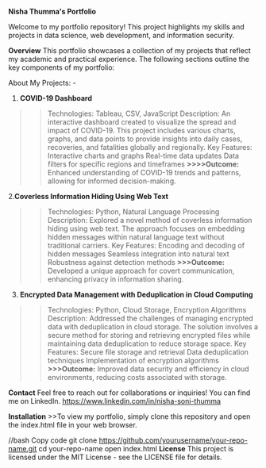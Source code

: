 **Nisha Thumma's Portfolio**

Welcome to my portfolio repository! This project highlights my skills and projects in data science, web development, and information security.

**Overview**
This portfolio showcases a collection of my projects that reflect my academic and practical experience. The following sections outline the key components of my portfolio:

About My Projects: -

1. **COVID-19 Dashboard**

>>Technologies: Tableau, CSV, JavaScript
>>Description: An interactive dashboard created to visualize the spread and impact of COVID-19. This project includes various charts, graphs, and data points to provide insights into daily cases, recoveries, and fatalities globally and regionally.
Key Features:
>Interactive charts and graphs
>Real-time data updates
>Data filters for specific regions and timeframes
**>>>>Outcome:** Enhanced understanding of COVID-19 trends and patterns, allowing for informed decision-making.

2.**Coverless Information Hiding Using Web Text**

>>Technologies: Python, Natural Language Processing
>>Description: Explored a novel method of coverless information hiding using web text. The approach focuses on embedding hidden messages within natural language text without traditional carriers.
>>Key Features:
>Encoding and decoding of hidden messages
>Seamless integration into natural text
>Robustness against detection methods
**>>>Outcome:** Developed a unique approach for covert communication, enhancing privacy in information sharing.

3. **Encrypted Data Management with Deduplication in Cloud Computing**

>>Technologies: Python, Cloud Storage, Encryption Algorithms
>>Description: Addressed the challenges of managing encrypted data with deduplication in cloud storage. The solution involves a secure method for storing and retrieving encrypted files while maintaining data deduplication to reduce storage space.
>>Key Features:
>Secure file storage and retrieval
>Data deduplication techniques
>Implementation of encryption algorithms
**>>>Outcome:** Improved data security and efficiency in cloud environments, reducing costs associated with storage.

**Contact**
Feel free to reach out for collaborations or inquiries! You can find me on LinkedIn.
https://www.linkedin.com/in/nisha-soni-thumma

**Installation** >>To view my portfolio, simply clone this repository and open the index.html file in your web browser.

//bash
Copy code
git clone https://github.com/yourusername/your-repo-name.git
cd your-repo-name
open index.html
**License**
This project is licensed under the MIT License - see the LICENSE file for details.

